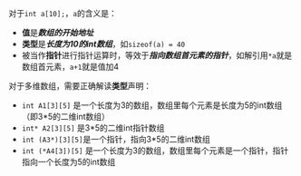 对于`int a[10];`，`a`的含义是：

* **值**是***数组的开始地址***
* **类型**是***长度为10的int数组***，如`sizeof(a) = 40`
* 被当作**指针**进行指针运算时，等效于***指向数组首元素的指针***，如解引用`*a`就是数组首元素，`a+1`就是值加4

对于多维数组，需要正确解读**类型**声明：

* `int A1[3][5]` 是一个长度为3的数组，数组里每个元素是长度为5的int数组（即3*5的二维int数组）
* `int* A2[3][5]` 是3*5的二维int指针数组
* `int (A3*)[3][5]`是一个指针，指向3*5的二维int数组
* `int (*A4[3])[5]` 是一个长度为3的数组，数组里每个元素是一个指针，指针指向一个长度为5的int数组

